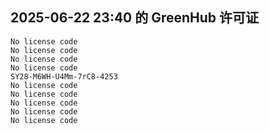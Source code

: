 ## 2025-06-22 23:40 的 GreenHub 许可证
```
No license code
No license code
No license code
No license code
SY28-M6WH-U4Mm-7rC8-4253
No license code
No license code
No license code
No license code
No license code
```
